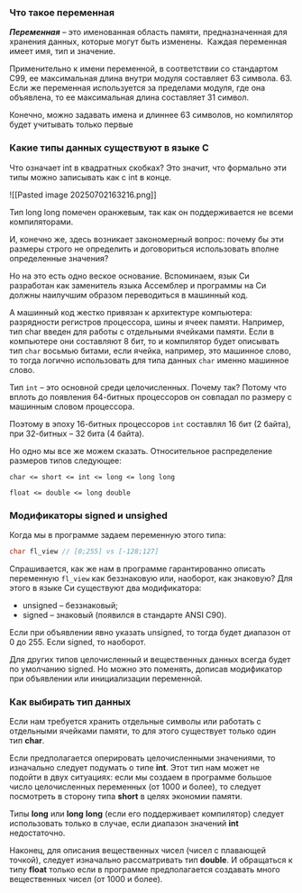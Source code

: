 ### Что такое переменная
**_Переменная_** – это именованная область памяти, предназначенная для хранения данных, которые могут быть изменены.  Каждая переменная имеет имя, тип и значение.

Применительно к имени переменной, в соответствии со стандартом С99, ее максимальная длина внутри модуля составляет 63 символа. 63. Если же переменная используется за пределами модуля, где она объявлена, то ее максимальная длина составляет 31 символ.

Конечно, можно задавать имена и длиннее 63 символов, но компилятор будет учитывать только первые 
### Какие типы данных существуют в языке С
Что означает int в квадратных скобках? Это значит, что формально эти типы можно записывать как с int в конце.

![[Pasted image 20250702163216.png]]

Тип long long помечен оранжевым, так как он поддерживается не всеми компиляторами. 

И, конечно же, здесь возникает закономерный вопрос: почему бы эти размеры строго не определить и договориться использовать вполне определенные значения? 

Но на это есть одно веское основание. Вспоминаем, язык Си разработан как заменитель языка Ассемблер и программы на Си должны наилучшим образом переводиться в машинный код.

А машинный код жестко привязан к архитектуре компьютера: разрядности регистров процессора, шины и ячеек памяти. Например, тип char введен для работы с отдельными ячейками памяти. Если в компьютере они составляют 8 бит, то и компилятор будет описывать тип `char` восьмью битами, если ячейка, например, это машинное слово, то тогда логично использовать для типа данных `char` именно машинное слово. 

Тип `int` – это основной среди целочисленных. Почему так? Потому что вплоть до появления 64-битных процессоров он совпадал по размеру с машинным словом процессора. 

Поэтому в эпоху 16-битных процессоров `int` составлял 16 бит (2 байта), при 32-битных – 32 бита (4 байта).

Но одно мы все же можем сказать. Относительное распределение размеров типов следующее:

`char <= short <= int <= long <= long long`

`float <= double <= long double`
### Модификаторы signed и unsighed

Когда мы в программе задаем переменную этого типа:
```c
char fl_view // [0;255] vs [-128;127]
 ```

Спрашивается, как же нам в программе гарантированно описать переменную `fl_view` как беззнаковую или, наоборот, как знаковую? Для этого в языке Си существуют два модификатора:

- unsigned – беззнаковый;
- signed – знаковый (появился в стандарте ANSI C90).

Если при объявлении явно указать unsigned, то тогда будет диапазон от 0 до 255. Если signed, то наоборот. 

Для других типов целочисленный и вещественных данных всегда будет по умолчанию signed. Но можно это поменять, дописав модификатор при объявлении или инициализации переменной.
### Как выбирать тип данных
Если нам требуется хранить отдельные символы или работать с отдельными ячейками памяти, то для этого существует только один тип **char**.

Если предполагается оперировать целочисленными значениями, то изначально следует подумать о типе **int**. Этот тип нам может не подойти в двух ситуациях: если мы создаем в программе большое число целочисленных переменных (от 1000 и более), то следует посмотреть в сторону типа **short** в целях экономии памяти.

Типы **long** или **long** **long** (если его поддерживает компилятор) следует использовать только в случае, если диапазон значений **int** недостаточно.

Наконец, для описания вещественных чисел (чисел с плавающей точкой), следует изначально рассматривать тип **double**. И обращаться к типу **float** только если в программе предполагается создавать много вещественных чисел (от 1000 и более).